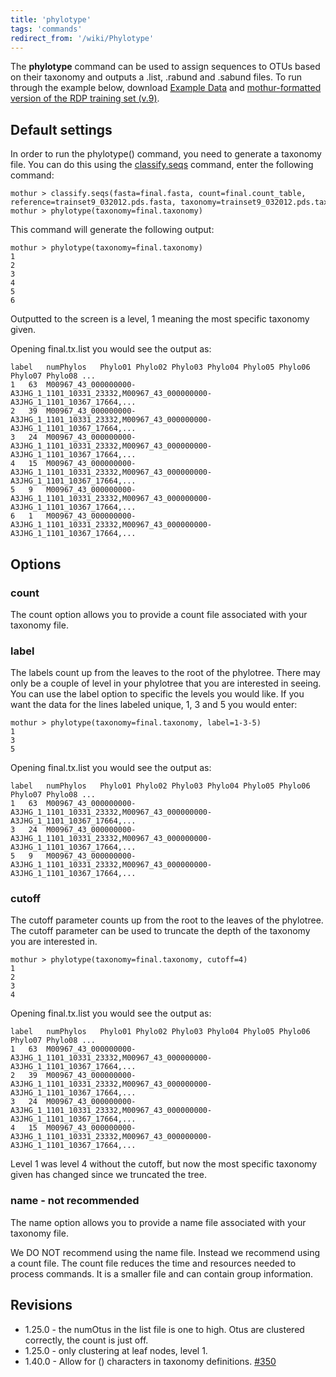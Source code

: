 ```yaml
---
title: 'phylotype'
tags: 'commands'
redirect_from: '/wiki/Phylotype'
---
```

The **phylotype** command can be used to assign sequences to OTUs based on
their taxonomy and outputs a .list, .rabund and .sabund files. To run
through the example below, download [Example Data](https://mothur.s3.us-east-2.amazonaws.com/wiki/ExampleDataSet.zip) 
and [mothur-formatted version of the RDP training set
    (v.9)](https://mothur.s3.us-east-2.amazonaws.com/wiki/trainset9_032012.pds.zip).


## Default settings

In order to run the phylotype() command, you need to generate a taxonomy
file. You can do this using the
[classify.seqs](/wiki/classify.seqs) command, enter the following
command:

    mothur > classify.seqs(fasta=final.fasta, count=final.count_table, reference=trainset9_032012.pds.fasta, taxonomy=trainset9_032012.pds.tax)
    mothur > phylotype(taxonomy=final.taxonomy)

This command will generate the following output:

    mothur > phylotype(taxonomy=final.taxonomy)
    1
    2
    3
    4
    5
    6

Outputted to the screen is a level, 1 meaning the most specific taxonomy
given.

Opening final.tx.list you would see the output as:

    label	numPhylos	Phylo01	Phylo02	Phylo03	Phylo04	Phylo05	Phylo06	Phylo07	Phylo08 ...
    1	63	M00967_43_000000000-A3JHG_1_1101_10331_23332,M00967_43_000000000-A3JHG_1_1101_10367_17664,...
    2   39  M00967_43_000000000-A3JHG_1_1101_10331_23332,M00967_43_000000000-A3JHG_1_1101_10367_17664,...
    3   24  M00967_43_000000000-A3JHG_1_1101_10331_23332,M00967_43_000000000-A3JHG_1_1101_10367_17664,...
    4   15  M00967_43_000000000-A3JHG_1_1101_10331_23332,M00967_43_000000000-A3JHG_1_1101_10367_17664,...
    5   9   M00967_43_000000000-A3JHG_1_1101_10331_23332,M00967_43_000000000-A3JHG_1_1101_10367_17664,...
    6   1   M00967_43_000000000-A3JHG_1_1101_10331_23332,M00967_43_000000000-A3JHG_1_1101_10367_17664,...
    
    
## Options

### count

The count option allows you to provide a count file associated with your taxonomy file. 

### label

The labels count up from the leaves to the root of the phylotree. There
may only be a couple of level in your phylotree that you are interested
in seeing. You can use the label option to specific the levels you would
like. If you want the data for the lines labeled unique, 1, 3 and 5 you
would enter:

    mothur > phylotype(taxonomy=final.taxonomy, label=1-3-5)
    1
    3
    5

Opening final.tx.list you would see the output as:

    label	numPhylos	Phylo01	Phylo02	Phylo03	Phylo04	Phylo05	Phylo06	Phylo07	Phylo08 ...
    1	63	M00967_43_000000000-A3JHG_1_1101_10331_23332,M00967_43_000000000-A3JHG_1_1101_10367_17664,...
    3   24  M00967_43_000000000-A3JHG_1_1101_10331_23332,M00967_43_000000000-A3JHG_1_1101_10367_17664,...
    5   9   M00967_43_000000000-A3JHG_1_1101_10331_23332,M00967_43_000000000-A3JHG_1_1101_10367_17664,...

### cutoff

The cutoff parameter counts up from the root to the leaves of the
phylotree. The cutoff parameter can be used to truncate the depth of the
taxonomy you are interested in.

    mothur > phylotype(taxonomy=final.taxonomy, cutoff=4)
    1
    2
    3
    4

Opening final.tx.list you would see the output as:

    label	numPhylos	Phylo01	Phylo02	Phylo03	Phylo04	Phylo05	Phylo06	Phylo07	Phylo08 ...
    1	63	M00967_43_000000000-A3JHG_1_1101_10331_23332,M00967_43_000000000-A3JHG_1_1101_10367_17664,...
    2   39  M00967_43_000000000-A3JHG_1_1101_10331_23332,M00967_43_000000000-A3JHG_1_1101_10367_17664,...
    3   24  M00967_43_000000000-A3JHG_1_1101_10331_23332,M00967_43_000000000-A3JHG_1_1101_10367_17664,...
    4   15  M00967_43_000000000-A3JHG_1_1101_10331_23332,M00967_43_000000000-A3JHG_1_1101_10367_17664,...

Level 1 was level 4 without the cutoff, but now the most specific
taxonomy given has changed since we truncated the tree.


### name - not recommended

The name option allows you to provide a name file associated with your taxonomy file.

We DO NOT recommend using the name file. Instead we recommend using a count file.
The count file reduces the time and resources needed to process commands. It is a smaller file and can contain group information.


## Revisions

-   1.25.0 - the numOtus in the list file is one to high. Otus are
    clustered correctly, the count is just off.
-   1.25.0 - only clustering at leaf nodes, level 1.
-   1.40.0 - Allow for () characters in taxonomy definitions.
    [\#350](https://github.com/mothur/mothur/issues/350)


